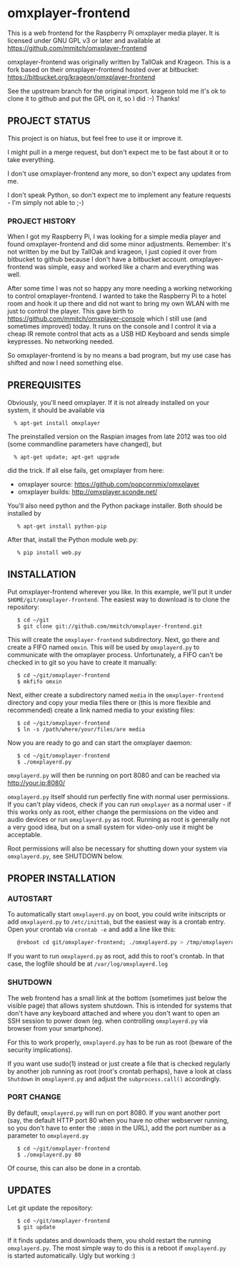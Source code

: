 omxplayer-frontend
==================

This is a web frontend for the Raspberry Pi omxplayer media player.
It is licensed under GNU GPL v3 or later and available at 
https://github.com/mmitch/omxplayer-frontend

omxplayer-frontend was originally written by TallOak and Krageon.
This is a fork based on their omxplayer-frontend hosted over at
bitbucket: https://bitbucket.org/krageon/omxplayer-frontend

See the upstream branch for the original import.  krageon told me
it's ok to clone it to github and put the GPL on it, so I did :-)
Thanks!


PROJECT STATUS
--------------

This project is on hiatus, but feel free to use it or improve it.

I might pull in a merge request, but don't expect me to be fast about
it or to take everything.

I don't use omxplayer-frontend any more, so don't expect any updates
from me.

I don't speak Python, so don't expect me to implement any feature
requests - I'm simply not able to ;-)


### PROJECT HISTORY ###

When I got my Raspberry Pi, I was looking for a simple media player
and found omxplayer-frontend and did some minor adjustments.
Remember: It's not written by me but by TallOak and krageon, I just
copied it over from bitbucket to github because I don't have a
bitbucket account.  omxplayer-frontend was simple, easy and worked
like a charm and everything was well.

After some time I was not so happy any more needing a working
networking to control omxplayer-frontend.  I wanted to take the
Raspberry Pi to a hotel room and hook it up there and did not want to
bring my own WLAN with me just to control the player.  This gave birth
to https://github.com/mmitch/omxplayer-console which I still use (and
sometimes improved) today.  It runs on the console and I control it via
a cheap IR remote control that acts as a USB HID Keyboard and sends
simple keypresses.  No networking needed.

So omxplayer-frontend is by no means a bad program, but my use case
has shifted and now I need something else.


PREREQUISITES
-------------

Obviously, you'll need omxplayer.  If it is not already installed on
your system, it should be available via
```
  % apt-get install omxplayer
```

The preinstalled version on the Raspian images from late 2012 was too
old (some commandline parameters have changed), but
```
  % apt-get update; apt-get upgrade
```

did the trick.  If all else fails, get omxplayer from here:
* omxplayer source:   https://github.com/popcornmix/omxplayer
* omxplayer builds:   http://omxplayer.sconde.net/


You'll also need python and the Python package installer.  Both should
be installed by 
```
   % apt-get install python-pip
```

After that, install the Python module web.py:
```
   % pip install web.py
```


INSTALLATION
------------

Put omxplayer-frontend wherever you like.  In this example, we'll put
it under `$HOME/git/omxplayer-frontend`.  The easiest way to download
is to clone the repository:
```
   $ cd ~/git
   $ git clone git://github.com/mmitch/omxplayer-frontend.git
```
This will create the `omxplayer-frontend` subdirectory.  Next, go there
and create a FIFO named `omxin`.  This will be used by `omxplayerd.py`
to communicate with the omxplayer process.  Unfortunately, a FIFO
can't be checked in to git so you have to create it manually:
```
   $ cd ~/git/omxplayer-frontend
   $ mkfifo omxin
```
Next, either create a subdirectory named `media` in the
`omxplayer-frontend` directory and copy your media files there or
(this is more flexible and recommended) create a link named media to
your existing files:
```
   $ cd ~/git/omxplayer-frontend
   $ ln -s /path/where/your/files/are media
```
Now you are ready to go and can start the omxplayer daemon:
```
   $ cd ~/git/omxplayer-frontend
   $ ./omxplayerd.py
```
`omxplayerd.py` will then be running on port 8080 and can be reached via
http://your.ip:8080/

`omxplayerd.py` itself should run perfectly fine with normal user
permissions.  If you can't play videos, check if you can run `omxplayer`
as a normal user - if this works only as root, either change the
permissions on the video and audio devices or run `omxplayerd.py` as
root.  Running as root is generally not a very good idea, but on a
small system for video-only use it might be acceptable.

Root permissions will also be necessary for shutting down your system
via `omxplayerd.py`, see SHUTDOWN below.


PROPER INSTALLATION
-------------------

### AUTOSTART ###

To automatically start `omxplayerd.py` on boot, you could write
initscripts or add `omxplayerd.py` to `/etc/inittab`, but the easiest way
is a crontab entry.  Open your crontab via `crontab -e` and add a line
like this:
```bash
   @reboot cd git/omxplayer-frontend; ./omxplayerd.py > /tmp/omxplayerd.log
```
If you want to run `omxplayerd.py` as root, add this to root's crontab.
In that case, the logfile should be at `/var/log/omxplayerd.log`


### SHUTDOWN ###

The web frontend has a small link at the bottom (sometimes just below
the visible page) that allows system shutdown.  This is intended for
systems that don't have any keyboard attached and where you don't want
to open an SSH session to power down (eg. when controlling
`omxplayerd.py` via browser from your smartphone).

For this to work properly, `omxplayerd.py` has to be run as root
(beware of the security implications).

If you want use sudo(1) instead or just create a file that is checked
regularly by another job running as root (root's crontab perhaps),
have a look at class `Shutdown` in `omxplayerd.py` and adjust the
`subprocess.call()` accordingly.


### PORT CHANGE ###

By default, `omxplayerd.py` will run on port 8080. If you want another
port (say, the default HTTP port 80 when you have no other webserver
running, so you don't have to enter the `:8080` in the URL), add the
port number as a parameter to `omxplayerd.py`
```
   $ cd ~/git/omxplayer-frontend
   $ ./omxplayerd.py 80
```
Of course, this can also be done in a crontab.


UPDATES
-------

Let git update the repository:
```
   $ cd ~/git/omxplayer-frontend
   $ git update
```
If it finds updates and downloads them, you shold restart the running
`omxplayerd.py`.  The most simple way to do this is a reboot if
`omxplayerd.py` is started automatically.  Ugly but working :)

